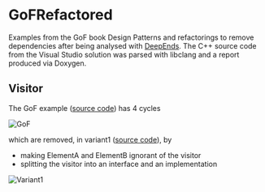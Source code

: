 # GoFRefactored
Examples from the GoF book Design Patterns and refactorings to remove dependencies after being analysed with [DeepEnds](https://github.com/zebmason/DeepEnds).
The C++ source code from the Visual Studio solution was parsed with libclang and a report produced via Doxygen.

## Visitor
The GoF example ([source code](https://github.com/zebmason/GoFRefactored/blob/master/Visitor/GoF.h)) has 4 cycles

![GoF](https://github.com/zebmason/GoFRefactored/raw/master/Visitor/Images/gof.png)

which are removed, in variant1 ([source code](https://github.com/zebmason/GoFRefactored/blob/master/Visitor/Variant1.h)), by
* making ElementA and ElementB ignorant of the visitor
* splitting the visitor into an interface and an implementation

![Variant1](https://github.com/zebmason/GoFRefactored/raw/master/Visitor/Images/variant1.png)
